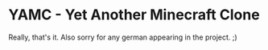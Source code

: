 # YAMC - Yet Another Minecraft Clone
Really, that's it.
Also sorry for any german appearing in the project. ;)
